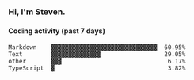 ### Hi, I'm Steven.

#### Coding activity (past 7 days)
```
Markdown    ▓▓▓▓▓▓▓▓▓▓▓▓▓▓▓▓▓▓▓▓▓▓▓▓▓▓▓▓▓▓  60.95%
Text        ▓▓▓▓▓▓▓▓▓▓▓▓▓▓                  29.05%
other       ▓▓▓                              6.17%
TypeScript  ▓                                3.82%
```
